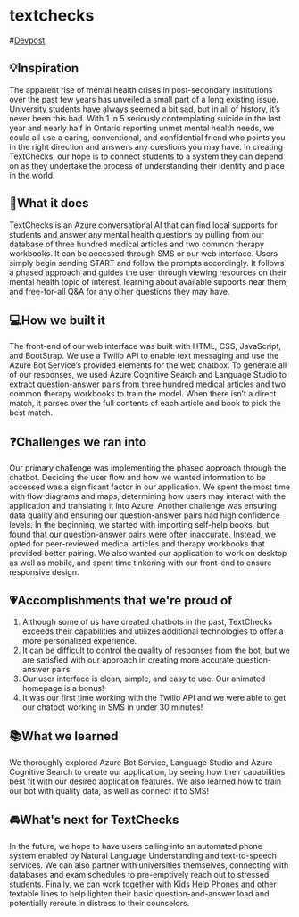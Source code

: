 # textchecks
#[Devpost](https://devpost.com/software/textchecks)
## 💡**Inspiration**
The apparent rise of mental health crises in post-secondary institutions over the past few years has unveiled a small part of a long existing issue. University students have always seemed a bit sad, but in all of history, it’s never been this bad. With 1 in 5 seriously contemplating suicide in the last year and nearly half in Ontario reporting unmet mental health needs, we could all use a caring, conventional, and confidential friend who points you in the right direction and answers any questions you may have. In creating TextChecks, our hope is to connect students to a system they can depend on as they undertake the process of understanding their identity and place in the world.

## 🧠**What it does**
TextChecks is an Azure conversational AI that can find local supports for students and answer any mental health questions by pulling from our database of three hundred medical articles and two common therapy workbooks. It can be accessed through SMS or our web interface. Users simply begin sending START and follow the prompts accordingly. It follows a phased approach and guides the user through viewing resources on their mental health topic of interest, learning about available supports near them, and free-for-all Q&A for any other questions they may have.

## 💻**How we built it**
The front-end of our web interface was built with HTML, CSS, JavaScript, and BootStrap. We use a Twilio API to enable text messaging and use the Azure Bot Service’s provided elements for the web chatbox. To generate all of our responses, we used Azure Cognitive Search and Language Studio to extract question-answer pairs from three hundred medical articles and two common therapy workbooks to train the model. When there isn’t a direct match, it parses over the full contents of each article and book to pick the best match. 

## ❓**Challenges we ran into**
Our primary challenge was implementing the phased approach through the chatbot. Deciding the user flow and how we wanted information to be accessed was a significant factor in our application. We spent the most time with flow diagrams and maps, determining how users may interact with the application and translating it into Azure. Another challenge was ensuring data quality and ensuring our question-answer pairs had high confidence levels. In the beginning, we started with importing self-help books, but found that our question-answer pairs were often inaccurate. Instead, we opted for peer-reviewed medical articles and therapy workbooks that provided better pairing. We also wanted our application to work on desktop as well as mobile, and spent time tinkering with our front-end to ensure responsive design.

## 💗**Accomplishments that we're proud of**
1. Although some of us have created chatbots in the past, TextChecks exceeds their capabilities and utilizes additional technologies to offer a more personalized experience. 
2. It can be difficult to control the quality of responses from the bot, but we are satisfied with our approach in creating more accurate question-answer pairs.
3. Our user interface is clean, simple, and easy to use. Our animated homepage is a bonus!
4. It was our first time working with the Twilio API and we were able to get our chatbot working in SMS in under 30 minutes!

## 📚**What we learned**
We thoroughly explored Azure Bot Service, Language Studio and Azure Cognitive Search to create our application, by seeing how their capabilities best fit with our desired application features. We also learned how to train our bot with quality data, as well as connect it to SMS!

## 🚘**What's next for TextChecks**
In the future, we hope to have users calling into an automated phone system enabled by Natural Language Understanding and text-to-speech services. We can also partner with universities themselves, connecting with databases and exam schedules to pre-emptively reach out to stressed students. Finally, we can work together with Kids Help Phones and other textable lines to help lighten their basic question-and-answer load and potentially reroute in distress to their counselors. 
